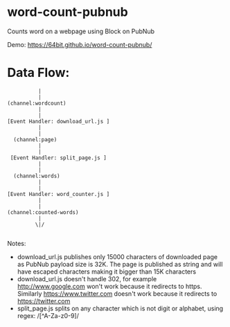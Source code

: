 # word-count-pubnub
Counts word on a webpage using Block on PubNub

Demo: https://64bit.github.io/word-count-pubnub/


# Data Flow: 

```
          |
          |
(channel:wordcount)
          |
          |
[Event Handler: download_url.js ] 
          |
          |
  (channel:page) 
          |
          |
 [Event Handler: split_page.js ] 
          |
          |
  (channel:words) 
          |
          |
[Event Handler: word_counter.js ] 
          |
          |
(channel:counted-words)
          |
         \|/
       
```

Notes:
* download_url.js publishes only 15000 characters of downloaded page as PubNub payload size is 32K. The page is published as string and will have escaped characters making it bigger than 15K characters
* download_url.js doesn't handle 302, for example http://www.google.com won't work because it redirects to https. Similarly https://www.twitter.com doesn't work because it redirects to https://twitter.com
* split_page.js splits on any character which is not digit or alphabet, using regex: /[^A-Za-z0-9]/

